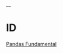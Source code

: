 __

# ID

[Pandas Fundamental](https://colab.research.google.com/drive/1hnq0BW6D8AGWqHioWKo0oU-2-hSd_VOZ?usp=sharing)
